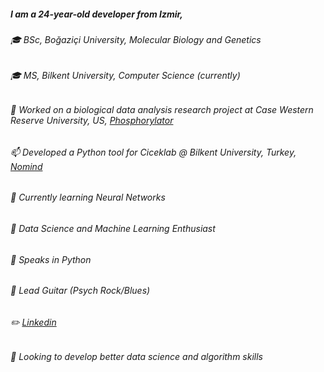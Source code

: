 ##### I am a 24-year-old developer from Izmir,
###### :mortar_board: BSc, Boğaziçi University, Molecular Biology and Genetics
###### :mortar_board: MS, Bilkent University, Computer Science (currently)
###### :school_satchel: Worked on a biological data analysis research project at Case Western Reserve University, US, [Phosphorylator](https://sb4j.case.edu/wsgi/phosphorylator/)
###### :mailbox: Developed a Python tool for Ciceklab @ Bilkent University, Turkey, [Nomind](http://ciceklab.cs.bilkent.edu.tr/nomind/web/)
###### :balloon: Currently learning Neural Networks
###### :loudspeaker: Data Science and Machine Learning Enthusiast 
###### :dart: Speaks in Python
###### :guitar: Lead Guitar (Psych Rock/Blues)
###### :pencil2: [Linkedin](https://www.linkedin.com/in/gunkaynar/)
###### :briefcase: Looking to develop better data science and algorithm skills
